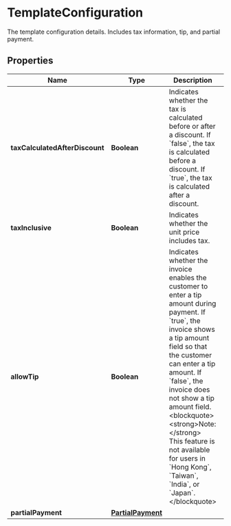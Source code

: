 

# TemplateConfiguration

The template configuration details. Includes tax information, tip, and partial payment.

## Properties

| Name | Type | Description | Notes |
|------------ | ------------- | ------------- | -------------|
|**taxCalculatedAfterDiscount** | **Boolean** | Indicates whether the tax is calculated before or after a discount. If &#x60;false&#x60;, the tax is calculated before a discount. If &#x60;true&#x60;, the tax is calculated after a discount. |  [optional] |
|**taxInclusive** | **Boolean** | Indicates whether the unit price includes tax. |  [optional] |
|**allowTip** | **Boolean** | Indicates whether the invoice enables the customer to enter a tip amount during payment. If &#x60;true&#x60;, the invoice shows a tip amount field so that the customer can enter a tip amount. If &#x60;false&#x60;, the invoice does not show a tip amount field.&lt;blockquote&gt;&lt;strong&gt;Note:&lt;/strong&gt; This feature is not available for users in &#x60;Hong Kong&#x60;, &#x60;Taiwan&#x60;, &#x60;India&#x60;, or &#x60;Japan&#x60;.&lt;/blockquote&gt; |  [optional] |
|**partialPayment** | [**PartialPayment**](PartialPayment.md) |  |  [optional] |



